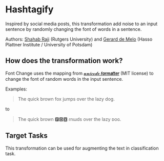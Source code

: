 # Hashtagify

Inspired by social media posts, this transformation add noise to an input sentence by randomly changing the font of words
in a sentence.

Authors: [Shahab Raji](mailto:shahab.raji@rutgers.edu) (Rutgers University) and [Gerard de Melo](http://gerard.demelo.org/)
(Hasso Plattner Institute / University of Potsdam)


## How does the transformation work?

Font Change uses the mapping from [𝓾𝓷𝓲𝓬𝓸𝓭𝓮 𝙛𝙤𝙧𝙢𝙖𝙩𝙩𝙚𝙧](https://github.com/DenverCoder1/unicode-formatter) (MIT license)
to change the font of random words in the input sentence.

Examples:

> The quick brown fox jumps over the lazy dog.

to

> The quick brown 🅵🅾🆇 ɾnɯds over the lazy ᴅᴏɢ.

## Target Tasks

This transformation can be used for augmenting the text in classification task.


